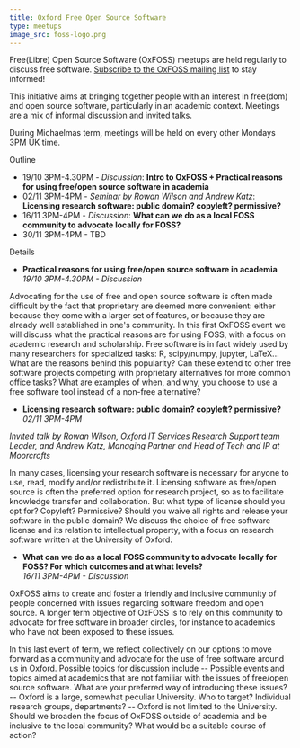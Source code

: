 ```yaml
---
title: Oxford Free Open Source Software
type: meetups
image_src: foss-logo.png
---
```

Free(Libre) Open Source Software (OxFOSS) meetups are held regularly to discuss free software. [Subscribe to the OxFOSS mailing list](https://web.maillist.ox.ac.uk/ox/subscribe/oxcrn-announce) to stay informed!

This initiative aims at bringing together people with an interest in free(dom) and open source software, particularly in an academic context. Meetings are a mix of informal discussion and invited talks.

During Michaelmas term, meetings will be held on every other Mondays 3PM UK time.

Outline
- 19/10 3PM-4.30PM - _Discussion_: **Intro to OxFOSS + Practical reasons for using free/open source software in academia**
- 02/11 3PM-4PM - _Seminar by Rowan Wilson and Andrew Katz_: **Licensing research software: public domain? copyleft? permissive?**  
- 16/11 3PM-4PM - _Discussion_: **What can we do as a local FOSS community to advocate locally for FOSS?**
- 30/11 3PM-4PM - TBD


Details
- **Practical reasons for using free/open source software in academia**  
_19/10 3PM-4.30PM - Discussion_

Advocating for the use of  free and open source software is often made difficult by the fact that proprietary are deemed more convenient: either because they come with a larger set of features, or because they are already well established in one's community.
In this first OxFOSS event we will discuss what the  practical reasons are for using FOSS, with a focus on academic
research and scholarship. Free software is in fact widely used by many researchers for specialized tasks: R, scipy/numpy, jupyter, LaTeX...
What are the reasons behind this popularity?
Can these extend to other free software projects competing with proprietary alternatives for more common office tasks?
What are examples of when, and why, you choose to use a free software tool instead of a non-free alternative?

- **Licensing research software: public domain? copyleft? permissive?**  
_02/11 3PM-4PM_

_Invited talk by
Rowan Wilson, Oxford IT Services Research Support team Leader, and
Andrew Katz, Managing Partner and Head of Tech and IP at Moorcrofts_

In many cases, licensing your research software is necessary for anyone to use, read, modify and/or redistribute it.
Licensing software as free/open source is often the preferred option for research project, so as to facilitate
knowledge transfer and collaboration.
But what type of license should you opt for? Copyleft? Permissive? Should you waive all rights and release your software in the public domain?
We discuss the choice of free software license and its relation to intellectual property,
with a focus on research software written at the University of Oxford.


- **What can we do as a local FOSS community to advocate locally for FOSS? For which outcomes and at what levels?**  
_16/11 3PM-4PM - Discussion_

OxFOSS aims to create and foster a friendly and inclusive community of people concerned with issues regarding
software freedom and open source.
A longer term objective of OxFOSS is to rely on this community to advocate for free software
in broader circles, for instance to academics who have not been exposed to these issues.

In this last event of term, we reflect collectively on our options to move forward as a
community and advocate for the use of free software around us in Oxford.
Possible topics for discussion include
-- Possible events and topics aimed at academics that are not familiar with the issues of
free/open source software. What are your preferred way of introducing these issues?
-- Oxford is a large, somewhat peculiar University. Who to target? Individual research groups,
departments?
-- Oxford is not limited to the University.
Should we broaden the focus of OxFOSS outside of academia and be inclusive to the local
community? What would be a suitable course of action?
